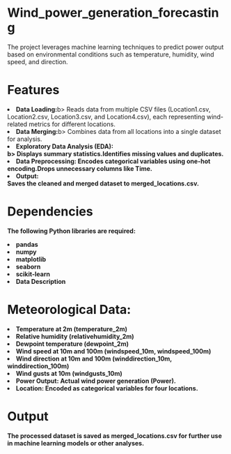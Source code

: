# Wind_power_generation_forecasting

The project leverages machine learning techniques to predict power output based on environmental conditions such as temperature, humidity, wind speed, and direction.

# Features
<li><b>Data Loading:</b>b> Reads data from multiple CSV files (Location1.csv, Location2.csv, Location3.csv, and Location4.csv), each representing wind-related metrics for different locations.<br>
<li><b>Data Merging:</b>b> Combines data from all locations into a single dataset for analysis.<br>
<li><b>Exploratory Data Analysis (EDA):</li>b></li> Displays summary statistics.Identifies missing values and duplicates.<br>
<li><b>Data Preprocessing:</b> Encodes categorical variables using one-hot encoding.Drops unnecessary columns like Time.<br>
<li><b>Output:<b></li> Saves the cleaned and merged dataset to merged_locations.csv.<br></li>

# Dependencies
The following Python libraries are required:
<li>pandas<br>
<li>numpy<br>
<li>matplotlib<br>
<li>seaborn<br>
<li>scikit-learn<br>
<li>Data Description<br></li>

# Meteorological Data:
<li>Temperature at 2m (temperature_2m)<br>
<li>Relative humidity (relativehumidity_2m)<br>
<li>Dewpoint temperature (dewpoint_2m)<br>
<li>Wind speed at 10m and 100m (windspeed_10m, windspeed_100m)<br>
<li>Wind direction at 10m and 100m (winddirection_10m, winddirection_100m)<br>
<li>Wind gusts at 10m (windgusts_10m)<br>
<li><b>Power Output:</b> Actual wind power generation (Power).<br>
<li><b></b>Location:</b> Encoded as categorical variables for four locations.

# Output
The processed dataset is saved as merged_locations.csv for further use in machine learning models or other analyses.
